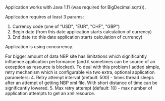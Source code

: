 Application works with Java 1.11 (was required for BigDecimal.sqrt()).

Application requires at least 3 params: 
1. Currency code (one of "USD", "EUR", "CHF", "GBP")
2. Begin date (from this date application starts calculation of currency)
3. End date (to this date application starts calculation of currency)

Application is using concurrency. 

For bigger amount of data NBP site has limitations which significantly influence application performance 
(and it sometimes can be source of an exception as resource is blocked). To deal with this problem I 
added simple, retry mechanism which is configurable via two extra, optional application parameters:
4. Retry attempt interval (default: 500) - times thread sleeps after an attempt of getting NBP xml file.
With short distance of time can be significantly lowered.
5. Max retry attempt (default: 10) - max number of application attempts to get an xml resource.
